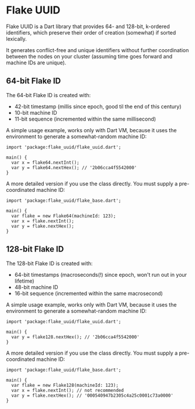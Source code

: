 # Flake UUID

Flake UUID is a Dart library that provides 64- and 128-bit, k-ordered
identifiers, which preserve their order of creation (somewhat) if sorted
lexically.

It generates conflict-free and unique identifiers without further
coordination between the nodes on your cluster (assuming time goes
forward and machine IDs are unique).

## 64-bit Flake ID

The 64-bit Flake ID is created with:
- 42-bit timestamp (millis since epoch, good til the end of this century)
- 10-bit machine ID
- 11-bit sequence (incremented within the same millisecond)

A simple usage example, works only with Dart VM, because it uses the
environment to generate a somewhat-random machine ID:

    import 'package:flake_uuid/flake_uuid.dart';

    main() {
      var x = flake64.nextInt();
      var y = flake64.nextHex(); // '2b06cca4f5542000'
    }

A more detailed version if you use the class directly. You must supply
a pre-coordinated machine ID:

    import 'package:flake_uuid/flake_base.dart';

    main() {
      var flake = new Flake64(machineId: 123);
      var x = flake.nextInt();
      var y = flake.nextHex();
    }

## 128-bit Flake ID

The 128-bit Flake ID is created with:
- 64-bit timestamps (macroseconds(!) since epoch, won't run out in your lifetime)
- 48-bit machine ID
- 16-bit sequence (incremented within the same macrosecond)

A simple usage example, works only with Dart VM, because it uses the
environment to generate a somewhat-random machine ID:

    import 'package:flake_uuid/flake_uuid.dart';

    main() {
      var y = flake128.nextHex(); // '2b06cca4f5542000'
    }

A more detailed version if you use the class directly. You must supply
a pre-coordinated machine ID:

    import 'package:flake_uuid/flake_base.dart';

    main() {
      var flake = new Flake128(machineId: 123);
      var x = flake.nextInt(); // not recommended
      var y = flake.nextHex(); // '000540947b2305c4a25c0001c73a0000'
    }
